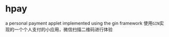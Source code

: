 # hpay
a personal payment applet implemented using the gin framework
使用`GIN`实现的一个个人支付的小应用，微信扫描二维码进行体验

